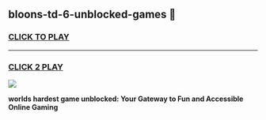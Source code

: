 
## bloons-td-6-unblocked-games 👋
<h3>
<a href="https://premium.freeplayer.one?title=bloons-td-6-unblocked-games&ref=14F">CLICK TO PLAY</a></h3>
<hr>

<h3>
<a href="https://premium.freeplayer.one?title=bloons-td-6-unblocked-games&ref=14F">CLICK 2 PLAY</a>
  
</h3>

<a href="https://premium.freeplayer.one?title=bloons-td-6-unblocked-games&ref=12F/"><img src="https://clearcache.store/games.png"></a>


**worlds hardest game unblocked: Your Gateway to Fun and Accessible Online Gaming**
